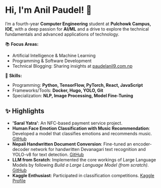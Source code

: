 # Hi, I'm Anil Paudel! 👋  

I’m a fourth-year **Computer Engineering** student at **Pulchowk Campus, IOE**, with a deep passion for **AI/ML** and a drive to explore the technical fundamentals and advanced applications of technology.  

📚 **Focus Areas:**  
- Artificial Intelligence & Machine Learning  
- Programming & Software Development  
- Technical Blogging: Sharing insights at [paudelanil9.com.np](https://paudelanil9.com.np/)  

🌱 **Skills:**  
- Programming: **Python, TensorFlow, PyTorch, React, JavaScript**  
- Frameworks/Tools: **Docker, Hugo, YOLO, Git**  
- Specialization: **NLP, Image Processing, Model Fine-Tuning**  

## ✨ Highlights  

- **'Saral Yatra'**: An NFC-based payment service project.  
- **Human Face Emotion Classification with Music Recommendation**: Developed a model that classifies emotions and recommends music. [GitHub](https://github.com/paudelanil/MinorProject)  
- **Nepali Handwritten Document Conversion**: Fine-tuned an encoder-decoder network for handwritten Devanagari text recognition and YOLO-v8 for text detection. [GitHub](https://github.com/paudelanil/nepali-handwriten-conversion)  
- **LLM from Scratch**: Implemented the core workings of Large Language Models by following *Build a Large Language Model (from scratch)*. [GitHub](https://github.com/paudelanil/LLM-from-scratch)  
- **Kaggle Enthusiast**: Participated in classification competitions. [Kaggle Profile](https://www.kaggle.com/sunshinesunshine)  

